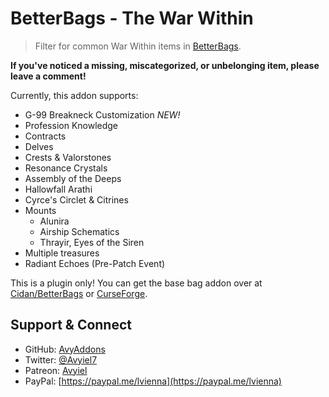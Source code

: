 # BetterBags - The War Within
> Filter for common War Within items in [BetterBags](https://www.curseforge.com/wow/addons/better-bags).

**If you've noticed a missing, miscategorized, or unbelonging item, please leave a comment!**

Currently, this addon supports:

- G-99 Breakneck Customization *NEW!*
- Profession Knowledge
- Contracts
- Delves
- Crests & Valorstones
- Resonance Crystals
- Assembly of the Deeps
- Hallowfall Arathi
- Cyrce's Circlet & Citrines
- Mounts
  - Alunira
  - Airship Schematics
  - Thrayir, Eyes of the Siren
- Multiple treasures
- Radiant Echoes (Pre-Patch Event)

This is a plugin only! You can get the base bag addon over at [Cidan/BetterBags](https://github.com/Cidan/BetterBags) or [CurseForge](https://www.curseforge.com/wow/addons/better-bags).

## Support & Connect
- GitHub: [AvyAddons](https://github.com/AvyAddons)
- Twitter: [@Avyiel7](https://twitter.com/Avyiel7)
- Patreon: [Avyiel](https://patreon.com/avyiel)
- PayPal: [https://paypal.me/lvienna](https://paypal.me/lvienna)
